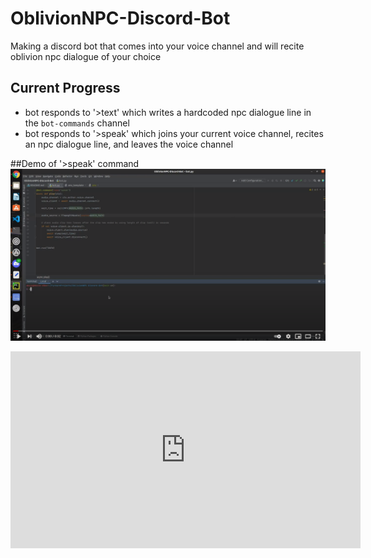 # OblivionNPC-Discord-Bot
Making a discord bot that comes into your voice channel and will recite oblivion npc dialogue of your choice

## Current Progress
* bot responds to '>text' which writes a hardcoded npc dialogue line in the `bot-commands` channel
* bot responds to '>speak' which joins your current voice channel, recites an npc dialogue line, and leaves the voice channel

##Demo of '>speak' command
[![video thumbnail](./assets/pics/vid_pic.png)](https://www.youtube.com/watch?v=05AXXhTMg9g)
<iframe width="560" height="315" src="https://www.youtube.com/embed/05AXXhTMg9g" title="YouTube video player" frameborder="0" allow="accelerometer; autoplay; clipboard-write; encrypted-media; gyroscope; picture-in-picture" allowfullscreen></iframe>